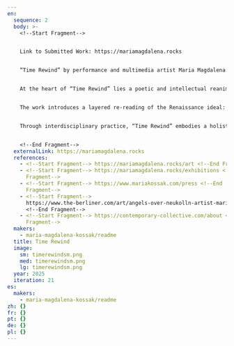 ```yaml
---
en:
  sequence: 2
  body: >-
    <﻿!--Start Fragment-->


    ﻿Link to Submitted Work: https://mariamagdalena.rocks 


    “Time Rewind” by performance and multimedia artist Maria Magdalena is a multi-layered video artwork that invites viewers into a space where history, technology, and human expression converge. Conveying a visionary interplay between different means of expression and intelligences, the work connects profoundly transformational eras—such as the Renaissance and the current digital age—to visualize transcendent scientific breakthroughs through performance and multimedia art.


    At the heart of “Time Rewind” lies a poetic and intellectual reanimation of Leonardo da Vinci’s perspective study. Through a seamless blend of live performance, an iconic hand-drawn Renaissance study, and contemporary digital projection, the artwork brings historical insight into dialogue with modern means of expression. Maria Magdalena’s performance acts as a bridge between worlds, turning theoretical complexity into sensory experience. By embodying a corporeal response to concepts like time, proportion, and innovation, she gives form to otherwise elusive ideas, offering a deeply reflective meditation on the interconnectedness of art and science.  


    The work introduces a layered re-reading of the Renaissance ideal: Maria Magdalena’s figure brings forth a fluid, feminine perspective, that complements da Vinci's Golden Section once defining a rigid, masculine worldview. Landmarks of technological progress, culturally associated with rational intelligence and the masculine world, are intersected by the emancipated figure of Mary Magdalene, vindicating the indispensable relevance of feminine intelligence to create a totality of collaborative harmony, dissolving linear paradigms and inviting a new visionary equilibrium. In this overlay, a novel space emerges—one where the traditional and the innovative, the masculine and the feminine intelligences not only coexist but thrive in collaboration.


    Through interdisciplinary practice, “Time Rewind” embodies a holistic intelligence, revealing the potential of creativity as both a scientific and human inquiry. By reinterpreting past knowledge through a contemporary lens, Maria Magdalena encourages us to reflect on how intelligence itself—embodied, historical, scientific, and creative—can help us create promising visions for the future. 


    <﻿!--End Fragment-->
  externalLink: https://mariamagdalena.rocks
  references:
    - <﻿!--Start Fragment--> https://mariamagdalena.rocks/art <!--End Fragment-->
    - <﻿!--Start Fragment--> https://mariamagdalena.rocks/exhibitions <!--End
      Fragment-->
    - <﻿!--Start Fragment--> https://www.mariakossak.com/press <!--End
      Fragment-->
    - <﻿!--Start Fragment-->
      https://www.the-berliner.com/art/angels-over-neukolln-artist-maria-kossak-on-karl-marx-strasse
      <!--End Fragment-->
    - <﻿!--Start Fragment--> https://contemporary-collective.com/about <!--End
      Fragment-->
  makers:
    - maria-magdalena-kossak/readme
  title: Time Rewind
  image:
    sm: timerewindsm.png
    med: timerewindsm.png
    lg: timerewindsm.png
  year: 2025
  iteration: 21
es:
  makers:
    - maria-magdalena-kossak/readme
zh: {}
fr: {}
pt: {}
de: {}
pl: {}
---
```

